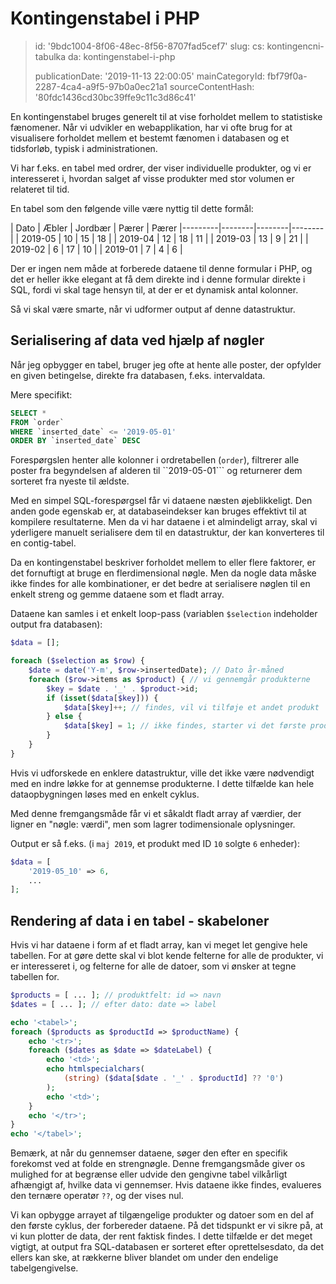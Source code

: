 Kontingenstabel i PHP
=====================

> id: '9bdc1004-8f06-48ec-8f56-8707fad5cef7'
> slug:
> 	cs: kontingencni-tabulka
> 	da: kontingenstabel-i-php
> 
> publicationDate: '2019-11-13 22:00:05'
> mainCategoryId: fbf79f0a-2287-4ca4-a9f5-97b0a0ec21a1
> sourceContentHash: '80fdc1436cd30bc39ffe9c11c3d86c41'

En kontingenstabel bruges generelt til at vise forholdet mellem to statistiske fænomener. Når vi udvikler en webapplikation, har vi ofte brug for at visualisere forholdet mellem et bestemt fænomen i databasen og et tidsforløb, typisk i administrationen.

Vi har f.eks. en tabel med ordrer, der viser individuelle produkter, og vi er interesseret i, hvordan salget af visse produkter med stor volumen er relateret til tid.

En tabel som den følgende ville være nyttig til dette formål:

| Dato | Æbler | Jordbær | Pærer | Pærer
|---------|--------|--------|--------|
| 2019-05 | 10 | 15 | 18 |
| 2019-04 | 12 | 18 | 11 |
| 2019-03 | 13 | 9 | 21 |
| 2019-02 | 6 | 17 | 10 |
| 2019-01 | 7 | 4 | 6 |

Der er ingen nem måde at forberede dataene til denne formular i PHP, og det er heller ikke elegant at få dem direkte ind i denne formular direkte i SQL, fordi vi skal tage hensyn til, at der er et dynamisk antal kolonner.

Så vi skal være smarte, når vi udformer output af denne datastruktur.

Serialisering af data ved hjælp af nøgler
----------------------------

Når jeg opbygger en tabel, bruger jeg ofte at hente alle poster, der opfylder en given betingelse, direkte fra databasen, f.eks. intervaldata.

Mere specifikt:

```sql
SELECT *
FROM `order`
WHERE `inserted_date` <= '2019-05-01'
ORDER BY `inserted_date` DESC
```

Forespørgslen henter alle kolonner i ordretabellen (`order`), filtrerer alle poster fra begyndelsen af alderen til ``2019-05-01``` og returnerer dem sorteret fra nyeste til ældste.

Med en simpel SQL-forespørgsel får vi dataene næsten øjeblikkeligt. Den anden gode egenskab er, at databaseindekser kan bruges effektivt til at kompilere resultaterne. Men da vi har dataene i et almindeligt array, skal vi yderligere manuelt serialisere dem til en datastruktur, der kan konverteres til en contig-tabel.

Da en kontingenstabel beskriver forholdet mellem to eller flere faktorer, er det fornuftigt at bruge en flerdimensional nøgle. Men da nogle data måske ikke findes for alle kombinationer, er det bedre at serialisere nøglen til en enkelt streng og gemme dataene som et fladt array.

Dataene kan samles i et enkelt loop-pass (variablen `$selection` indeholder output fra databasen):

```php
$data = [];

foreach ($selection as $row) {
    $date = date('Y-m', $row->insertedDate); // Dato år-måned
    foreach ($row->items as $product) { // vi gennemgår produkterne
        $key = $date . '_' . $product->id;
        if (isset($data[$key])) {
            $data[$key]++; // findes, vil vi tilføje et andet produkt
        } else {
            $data[$key] = 1; // ikke findes, starter vi det første produkt
        }
    }
}
```

Hvis vi udforskede en enklere datastruktur, ville det ikke være nødvendigt med en indre løkke for at gennemse produkterne. I dette tilfælde kan hele dataopbygningen løses med en enkelt cyklus.

Med denne fremgangsmåde får vi et såkaldt fladt array af værdier, der ligner en "nøgle: værdi", men som lagrer todimensionale oplysninger.

Output er så f.eks. (i `maj 2019`, et produkt med ID `10` solgte `6` enheder):

```php
$data = [
    '2019-05_10' => 6,
    ...
];
```

Rendering af data i en tabel - skabeloner
-------------------------------

Hvis vi har dataene i form af et fladt array, kan vi meget let gengive hele tabellen. For at gøre dette skal vi blot kende felterne for alle de produkter, vi er interesseret i, og felterne for alle de datoer, som vi ønsker at tegne tabellen for.

```php
$products = [ ... ]; // produktfelt: id => navn
$dates = [ ... ]; // efter dato: date => label

echo '<tabel>';
foreach ($products as $productId => $productName) {
    echo '<tr>';
    foreach ($dates as $date => $dateLabel) {
        echo '<td>';
        echo htmlspecialchars(
            (string) ($data[$date . '_' . $productId] ?? '0')
        );
        echo '<td>';
    }
    echo '</tr>';
}
echo '</tabel>';
```

Bemærk, at når du gennemser dataene, søger den efter en specifik forekomst ved at folde en strengnøgle. Denne fremgangsmåde giver os mulighed for at begrænse eller udvide den gengivne tabel vilkårligt afhængigt af, hvilke data vi gennemser. Hvis dataene ikke findes, evalueres den ternære operatør `??`, og der vises nul.

Vi kan opbygge arrayet af tilgængelige produkter og datoer som en del af den første cyklus, der forbereder dataene. På det tidspunkt er vi sikre på, at vi kun plotter de data, der rent faktisk findes. I dette tilfælde er det meget vigtigt, at output fra SQL-databasen er sorteret efter oprettelsesdato, da det ellers kan ske, at rækkerne bliver blandet om under den endelige tabelgengivelse.
